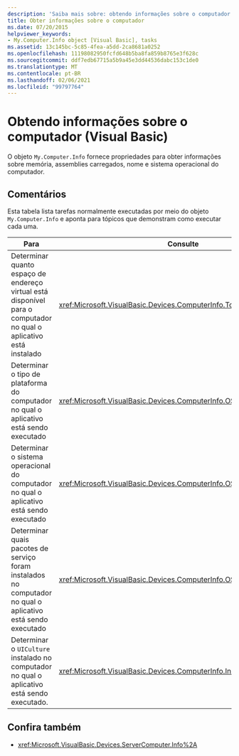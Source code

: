 ```yaml
---
description: 'Saiba mais sobre: obtendo informações sobre o computador (Visual Basic)'
title: Obter informações sobre o computador
ms.date: 07/20/2015
helpviewer_keywords:
- My.Computer.Info object [Visual Basic], tasks
ms.assetid: 13c145bc-5c85-4fea-a5dd-2ca8681a0252
ms.openlocfilehash: 11198082950fcfd648b5ba8fa859b8765e3f628c
ms.sourcegitcommit: ddf7edb67715a5b9a45e3dd44536dabc153c1de0
ms.translationtype: MT
ms.contentlocale: pt-BR
ms.lasthandoff: 02/06/2021
ms.locfileid: "99797764"
---
```

# <a name="getting-information-about-the-computer-visual-basic"></a>Obtendo informações sobre o computador (Visual Basic)

O objeto `My.Computer.Info` fornece propriedades para obter informações sobre memória, assemblies carregados, nome e sistema operacional do computador.

## <a name="remarks"></a>Comentários

Esta tabela lista tarefas normalmente executadas por meio do objeto `My.Computer.Info` e aponta para tópicos que demonstram como executar cada uma.

|Para|Consulte|
|---|---|
|Determinar quanto espaço de endereço virtual está disponível para o computador no qual o aplicativo está instalado|<xref:Microsoft.VisualBasic.Devices.ComputerInfo.TotalVirtualMemory%2A>|
|Determinar o tipo de plataforma do computador no qual o aplicativo está sendo executado|<xref:Microsoft.VisualBasic.Devices.ComputerInfo.OSPlatform%2A>|
|Determinar o sistema operacional do computador no qual o aplicativo está sendo executado|<xref:Microsoft.VisualBasic.Devices.ComputerInfo.OSFullName%2A>|
|Determinar quais pacotes de serviço foram instalados no computador no qual o aplicativo está sendo executado|<xref:Microsoft.VisualBasic.Devices.ComputerInfo.OSVersion%2A>|
|Determinar o `UICulture` instalado no computador no qual o aplicativo está sendo executado.|<xref:Microsoft.VisualBasic.Devices.ComputerInfo.InstalledUICulture%2A>|

## <a name="see-also"></a>Confira também

- <xref:Microsoft.VisualBasic.Devices.ServerComputer.Info%2A>
